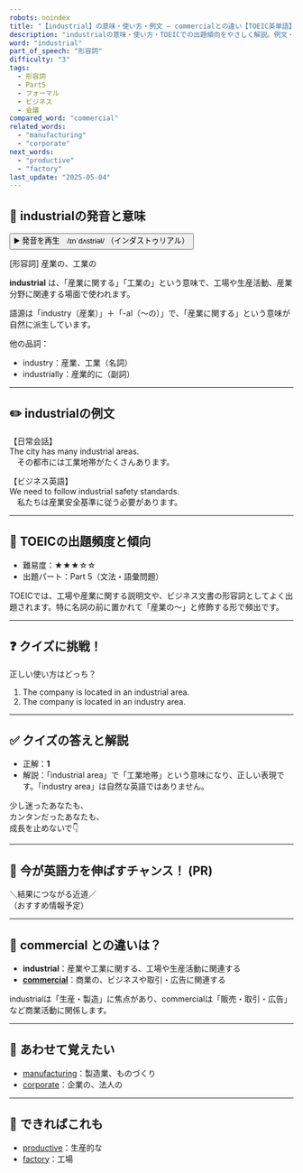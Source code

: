 ```yaml
---
robots: noindex
title: "【industrial】の意味・使い方・例文 ― commercialとの違い【TOEIC英単語】"
description: "industrialの意味・使い方・TOEICでの出題傾向をやさしく解説。例文・クイズ付きでcommercialとの違いもわかりやすく学べます。"
word: "industrial"
part_of_speech: "形容詞"
difficulty: "3"
tags:
  - 形容詞
  - Part5
  - フォーマル
  - ビジネス
  - 会議
compared_word: "commercial"
related_words:
  - "manufacturing"
  - "corporate"
next_words:
  - "productive"
  - "factory"
last_update: "2025-05-04"
---
```


## 🔰 industrialの発音と意味

<button class="play-audio" onclick="playTTS('industrial')">
  <span class="play-audio-main">
    ▶️ 発音を再生　/ɪnˈdʌstriəl/
  </span>
  <span class="play-audio-sub">
    （インダストゥリアル）
  </span>
</button>

[形容詞] 産業の、工業の

**industrial** は、「産業に関する」「工業の」という意味で、工場や生産活動、産業分野に関連する場面で使われます。

語源は「industry（産業）」＋「-al（～の）」で、「産業に関する」という意味が自然に派生しています。

他の品詞：  
- industry：産業、工業（名詞）
- industrially：産業的に（副詞）

---

## ✏️ industrialの例文

【日常会話】  
The city has many industrial areas.  
　その都市には工業地帯がたくさんあります。

【ビジネス英語】  
We need to follow industrial safety standards.  
　私たちは産業安全基準に従う必要があります。

---

## 🎯 TOEICの出題頻度と傾向

- 難易度：★★★☆☆
- 出題パート：Part 5（文法・語彙問題）

TOEICでは、工場や産業に関する説明文や、ビジネス文書の形容詞としてよく出題されます。特に名詞の前に置かれて「産業の～」と修飾する形で頻出です。

---

## ❓ クイズに挑戦！

正しい使い方はどっち？

1. The company is located in an industrial area.  
2. The company is located in an industry area.

---

## ✅ クイズの答えと解説

- 正解：**1**
- 解説：「industrial area」で「工業地帯」という意味になり、正しい表現です。「industry area」は自然な英語ではありません。

少し迷ったあなたも、  
カンタンだったあなたも、  
成長を止めないで👇️

---

## 🚀 今が英語力を伸ばすチャンス！ (PR)

<div class="info-center">
＼結果につながる近道／<br>  
（おすすめ情報予定）
</div>

---

## 🤔  commercial との違いは？

- **industrial**：産業や工業に関する、工場や生産活動に関連する
- **[commercial](/word/commercial/)**：商業の、ビジネスや取引・広告に関連する

industrialは「生産・製造」に焦点があり、commercialは「販売・取引・広告」など商業活動に関係します。

---

## 🧩 あわせて覚えたい

- [manufacturing](/word/manufacturing/)：製造業、ものづくり
- [corporate](/word/corporate/)：企業の、法人の

---

## 📖 できればこれも

- [productive](/word/productive/)：生産的な
- [factory](/word/factory/)：工場

<!-- cvid: aid22_bid32 -->
